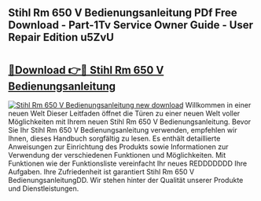 ## Stihl Rm 650 V Bedienungsanleitung PDf Free Download - Part-1Tv Service Owner Guide - User Repair Edition u5ZvU

# <h2><a href="http://df3tkgh.blite.top/?on=Stihl+Rm+650+V+Bedienungsanleitung">🔗Download 👉🔴 Stihl Rm 650 V Bedienungsanleitung</a></h2>

[![Stihl Rm 650 V Bedienungsanleitung new download](https://i.imgur.com/lujVjoI.png)](http://df3tkgh.blite.top/?on=Stihl+Rm+650+V+Bedienungsanleitung)
Willkommen in einer neuen Welt Dieser Leitfaden öffnet die Türen zu einer neuen Welt voller Möglichkeiten mit Ihrem neuen Stihl Rm 650 V Bedienungsanleitung. Bevor Sie Ihr Stihl Rm 650 V Bedienungsanleitung verwenden, empfehlen wir Ihnen, dieses Handbuch sorgfältig zu lesen. Es enthält detaillierte Anweisungen zur Einrichtung des Produkts sowie Informationen zur Verwendung der verschiedenen Funktionen und Möglichkeiten. Mit Funktionen wie der Funktionsliste vereinfacht Ihr neues REDDDDDDD Ihre Aufgaben. Ihre Zufriedenheit ist garantiert Stihl Rm 650 V BedienungsanleitungDD. Wir stehen hinter der Qualität unserer Produkte und Dienstleistungen.
